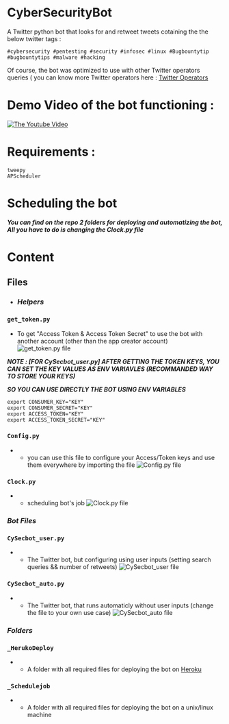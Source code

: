 # CyberSecurityBot
A Twitter python bot that looks for and retweet tweets cotaining the the below twitter tags : 

```
#cybersecurity #pentesting #security #infosec #linux #Bugbountytip #bugbountytips #malware #hacking
```
Of course, the bot was optimized to use with other Twitter operators queries ( you can know more Twitter operators here : [Twitter Operators](https://developer.twitter.com/en/docs/tweets/rules-and-filtering/overview/standard-operators)

# Demo Video of the bot functioning :

[![The Youtube Video](http://i3.ytimg.com/vi/omYR1MJt_NQ/maxresdefault.jpg)](https://www.youtube.com/watch?v=l3qms955nWo)

# Requirements : 

```
tweepy
APScheduler
```
# Scheduling the bot 
***You can find on the repo 2 folders for deploying and automatizing the bot, All you have to do is changing the Clock.py file***

# Content
## Files

- ###  ***Helpers*** 

### ``` get_token.py ```
- To get "Access Token & Access Token Secret" to use the bot with another account (other than the app creator account)
![get_token.py file](https://github.com/SofianeHamlaoui/CyberSecurityBot/blob/master/screenshots/get_token.png)

***NOTE : [FOR CySecbot_user.py] AFTER GETTING THE TOKEN KEYS, YOU CAN SET THE KEY VALUES AS ENV VARIAVLES (RECOMMANDED WAY TO STORE YOUR KEYS)***

***SO YOU CAN USE DIRECTLY THE BOT USING ENV VARIABLES***

```
export CONSUMER_KEY="KEY"
export CONSUMER_SECRET="KEY"
export ACCESS_TOKEN="KEY"
export ACCESS_TOKEN_SECRET="KEY"
```
### ``` Config.py ```
- - you can use this file to configure your Access/Token keys and use them everywhere by importing the file
![Config.py file](https://github.com/SofianeHamlaoui/CyberSecurityBot/blob/master/screenshots/config.png)

### ``` Clock.py ```
- - scheduling bot's job 
![Clock.py file](https://github.com/SofianeHamlaoui/CyberSecurityBot/blob/master/screenshots/Clock.png)

### ***Bot Files*** 

### ``` CySecbot_user.py ```
- - The Twitter bot, but configuring using user inputs (setting search queries && number of retweets) 
![CySecbot_user file](https://github.com/SofianeHamlaoui/CyberSecurityBot/blob/master/screenshots/CySecbot_user.png)


### ``` CySecbot_auto.py ```
- - The Twitter bot, that runs automaticly without user inputs (change the file to your own use case)
![CySecbot_auto file](https://github.com/SofianeHamlaoui/CyberSecurityBot/blob/master/screenshots/CySecbot_auto.png)

### ***Folders*** 

### ``` _HerukoDeploy ```
- - A folder with all required files for deploying the bot on [Heroku](https://heroku.com)

### ``` _Schedulejob ```
- - A folder with all required files for deploying the bot on a unix/linux machine 
